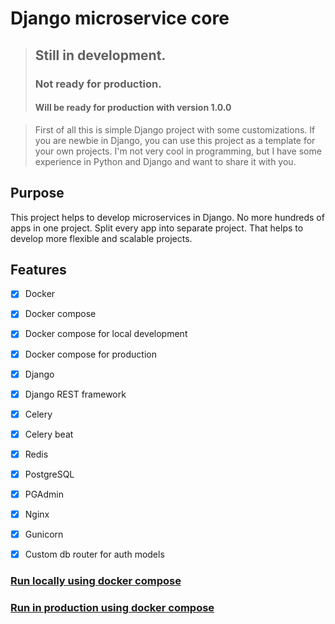 # Django microservice core

> ## Still in development.
> ### Not ready for production.
> #### Will be ready for production with version 1.0.0


> First of all this is simple Django project with some customizations.
If you are newbie in Django, you can use this project as a template for your own projects.
I'm not very cool in programming, but I have some experience in Python and Django and want to share it with you.


## Purpose
This project helps to develop microservices in Django.
No more hundreds of apps in one project. Split every app into separate project.
That helps to develop more flexible and scalable projects.


## Features
- [x] Docker
- [x] Docker compose
- [x] Docker compose for local development
- [x] Docker compose for production
- [x] Django
- [x] Django REST framework
- [x] Celery
- [x] Celery beat
- [x] Redis
- [x] PostgreSQL
- [x] PGAdmin
- [x] Nginx
- [x] Gunicorn
- [x] Custom db router for auth models


### [Run locally using docker compose](docs/run_locally_using_docker_compose.md)

### [Run in production using docker compose](docs/run_in_production_using_docker_compose.md)
